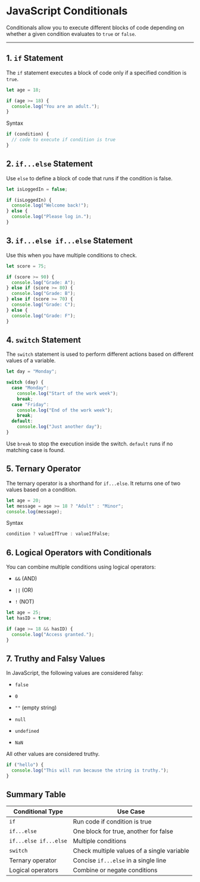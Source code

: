 # JavaScript Conditionals

Conditionals allow you to execute different blocks of code depending on whether a given condition evaluates to `true` or `false`.

---

## 1. `if` Statement

The `if` statement executes a block of code only if a specified condition is `true`.

```javascript
let age = 18;

if (age >= 18) {
  console.log("You are an adult.");
}
```

Syntax

```js
if (condition) {
  // code to execute if condition is true
}
```

## 2. `if...else` Statement

Use `else` to define a block of code that runs if the condition is false.

```js
let isLoggedIn = false;

if (isLoggedIn) {
  console.log("Welcome back!");
} else {
  console.log("Please log in.");
}
```

## 3. `if...else if...else` Statement

Use this when you have multiple conditions to check.

```js
let score = 75;

if (score >= 90) {
  console.log("Grade: A");
} else if (score >= 80) {
  console.log("Grade: B");
} else if (score >= 70) {
  console.log("Grade: C");
} else {
  console.log("Grade: F");
}
```

## 4. `switch` Statement

The `switch` statement is used to perform different actions based on different values of a variable.

```js
let day = "Monday";

switch (day) {
  case "Monday":
    console.log("Start of the work week");
    break;
  case "Friday":
    console.log("End of the work week");
    break;
  default:
    console.log("Just another day");
}
```

Use `break` to stop the execution inside the switch. `default` runs if no matching case is found.

## 5. Ternary Operator

The ternary operator is a shorthand for `if...else`. It returns one of two values based on a condition.

```js
let age = 20;
let message = age >= 18 ? "Adult" : "Minor";
console.log(message);
```

Syntax

```js
condition ? valueIfTrue : valueIfFalse;
```

## 6. Logical Operators with Conditionals

You can combine multiple conditions using logical operators:

- `&&` (AND)

- `||` (OR)

- `!` (NOT)

```js
let age = 25;
let hasID = true;

if (age >= 18 && hasID) {
  console.log("Access granted.");
}
```

## 7. Truthy and Falsy Values

In JavaScript, the following values are considered falsy:

- `false`

- `0`

- `""` (empty string)

- `null`

- `undefined`

- `NaN`

All other values are considered truthy.

```js
if ("hello") {
  console.log("This will run because the string is truthy.");
}
```

## Summary Table

| Conditional Type      | Use Case                                   |
| --------------------- | ------------------------------------------ |
| `if`                  | Run code if condition is true              |
| `if...else`           | One block for true, another for false      |
| `if...else if...else` | Multiple conditions                        |
| `switch`              | Check multiple values of a single variable |
| Ternary operator      | Concise `if...else` in a single line       |
| Logical operators     | Combine or negate conditions               |
